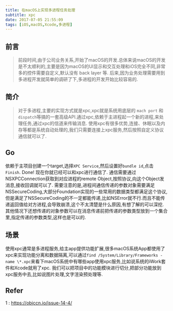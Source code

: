 ```yaml
---
title: 在macOS上实现多进程任务处理
subtitle: xpc
date: 2017-07-05 21:55:09
tags: [iOS,macOS,Xcode,多进程]
---
```

## 前言
>前段时间,由于公司业务关系,开始了macOS的开发.总体来说macOS的开发是不太顺利的,主要是因为macOS的UI显示和交互处理和iOS完全不同,非常多的控件需要自定义,默认没有 back layer 等.
后来,因为业务处理需要用到多进程开发就简单的调研了下,多进程的开发开始比较容易的.

## 简介
>对于多进程,主要的实现方式就是xpc,xpc就是系统用底层的 `mach port` 和 `dispatch`等搞的一套高级API.通过xpc,依赖于主进程起一个新的进程,来处理任务,通过xpc的信道来传输消息.
使用xpc有很多优势,连接、休眠以及内存等都是系统自动处理的,我们只需要连接上xpc服务,然后按照自定义协议通信就可以了. <!--more-->

## Go
依赖于主项目创建一个target,选择`XPC Service`,然后设置好`bundle id`,点击`Finish`. Done!
现在你就已经可以和xpc进行通信了.
通信需要通过NSXPCConnection获取到对应进程的remote Object,按照协议,向这个Object发消息,接收回调就可以了.
需要注意的是,进程间通信传递的参数对象需要满足NSSecureCoding,大部分Foundation实现的一些常用的数据类型都满足这个协议,但是满足了NSSecureCoding的不一定都能传递,比如NSError就不行.而且不能传递返回值给对方进程,会导致崩溃,这个不太清楚是什么原因,有想了解的可以深挖.
其他情况下还想传递的对象参数可以在消息传递前把传递的参数类型放到一个集合里,指定传递的参数类型,这样也是可以的.

## 场景
使用xpc通常是多进程服务,给主app提供功能扩展,很多macOS系统App都使用了xpc来实现功能分离和数据隔离,可以通过`find /System/Library/Frameworks -name \*.xpc`来看下macOS系统中有哪些app使用xpc服务,比如说系统的iWork套件和Xcode就用了xpc.
我们可以把项目中的功能模块进行切分,把部分功能放到xpc服务中去,比如说图片处理,文字渲染预处理等.

## Refer
1 : https://objccn.io/issue-14-4/


